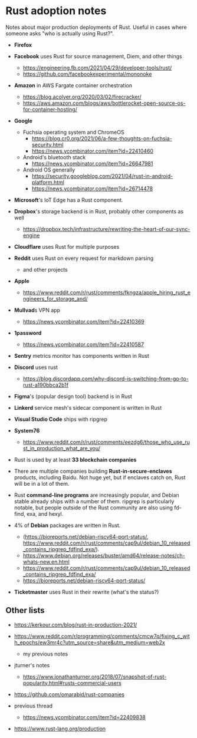 # Rust adoption notes

Notes about major production deployments of Rust.
Useful in cases where someone asks "who is actually using Rust?".

- **Firefox**

- **Facebook** uses Rust for source management, Diem, and other things
  - https://engineering.fb.com/2021/04/29/developer-tools/rust/
  - https://github.com/facebookexperimental/mononoke

- **Amazon** in AWS Fargate container orchestration
  - https://blog.acolyer.org/2020/03/02/firecracker/
  - https://aws.amazon.com/blogs/aws/bottlerocket-open-source-os-for-container-hosting/

- **Google**
  - Fuchsia operating system and ChromeOS
    - https://blog.cr0.org/2021/06/a-few-thoughts-on-fuchsia-security.html
    - https://news.ycombinator.com/item?id=22410460
  - Android's bluetooth stack
    - https://news.ycombinator.com/item?id=26647981
  - Android OS generally
    - https://security.googleblog.com/2021/04/rust-in-android-platform.html
    - https://news.ycombinator.com/item?id=26714478

- **Microsoft**'s IoT Edge has a Rust component.

- **Dropbox**'s storage backend is in Rust, probably other components as well
  - https://dropbox.tech/infrastructure/rewriting-the-heart-of-our-sync-engine

- **Cloudflare** uses Rust for multiple purposes

- **Reddit** uses Rust on every request for markdown parsing
  - and other projects

- **Apple**
  - https://www.reddit.com/r/rust/comments/fkngza/apple_hiring_rust_engineers_for_storage_and/

- **Mullvad**s VPN app
  - https://news.ycombinator.com/item?id=22410369

- **1password**
  - https://news.ycombinator.com/item?id=22410587

- **Sentry** metrics monitor has components written in Rust

- **Discord** uses rust
  - https://blog.discordapp.com/why-discord-is-switching-from-go-to-rust-a190bbca2b1f

- **Figma**'s (popular design tool) backend is in Rust

- **Linkerd** service mesh's sidecar component is written in Rust

- **Visual Studio Code** ships with ripgrep

- **System76**
  - https://www.reddit.com/r/rust/comments/eezdg6/those_who_use_rust_in_production_what_are_you/

- Rust is used by at least **33 blockchain companies**

- There are multiple companies building **Rust-in-secure-enclaves** products,
  including Baidu. Not huge yet, but if enclaves catch on, Rust will be in a lot
  of them.

- Rust **command-line programs** are increasingly popular, and Debian stable already
  ships with a number of them. ripgrep is particularly notable, but people
  outside of the Rust community are also using fd-find, exa, and hexyl.

- 4% of **Debian** packages are written in Rust.
  - (https://bioreports.net/debian-riscv64-port-status/,
     https://www.reddit.com/r/rust/comments/cap9ul/debian_10_released_contains_ripgrep_fdfind_exa/).
  - https://www.debian.org/releases/buster/amd64/release-notes/ch-whats-new.en.html
  - https://www.reddit.com/r/rust/comments/cap9ul/debian_10_released_contains_ripgrep_fdfind_exa/
  - https://bioreports.net/debian-riscv64-port-status/

- **Ticketmaster** uses Rust in their rewrite (what's the status?)


## Other lists

- https://kerkour.com/blog/rust-in-production-2021/

- https://www.reddit.com/r/programming/comments/cmcw7q/fixing_c_with_epochs/ew3mr4c?utm_source=share&utm_medium=web2x
  - my previous notes

- jturner's notes
  - https://www.jonathanturner.org/2018/07/snapshot-of-rust-popularity.html#rusts-commercial-users

- https://github.com/omarabid/rust-companies

- previous thread
  - https://news.ycombinator.com/item?id=22409838

- https://www.rust-lang.org/production

